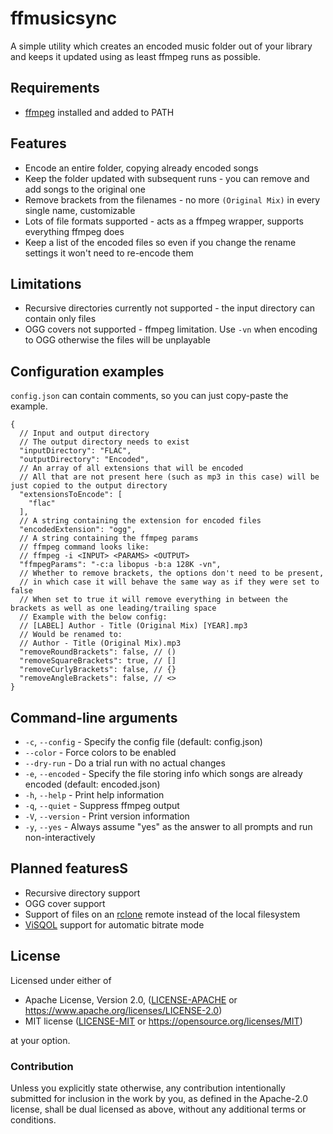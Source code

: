 # ffmusicsync

A simple utility which creates an encoded music folder out of your library and keeps it updated using as least ffmpeg 
runs as possible.

## Requirements
- [ffmpeg](https://ffmpeg.org/) installed and added to PATH

## Features
- Encode an entire folder, copying already encoded songs
- Keep the folder updated with subsequent runs - you can remove and add songs to the original one
- Remove brackets from the filenames - no more `(Original Mix)` in every single name, customizable
- Lots of file formats supported - acts as a ffmpeg wrapper, supports everything ffmpeg does
- Keep a list of the encoded files so even if you change the rename settings it won't need to re-encode them

## Limitations
- Recursive directories currently not supported - the input directory can contain only files
- OGG covers not supported - ffmpeg limitation. Use `-vn` when encoding to OGG otherwise the files will be unplayable

## Configuration examples
`config.json` can contain comments, so you can just copy-paste the example.
```jsonc
{
  // Input and output directory
  // The output directory needs to exist
  "inputDirectory": "FLAC",
  "outputDirectory": "Encoded",
  // An array of all extensions that will be encoded
  // All that are not present here (such as mp3 in this case) will be just copied to the output directory
  "extensionsToEncode": [
    "flac"
  ],
  // A string containing the extension for encoded files
  "encodedExtension": "ogg",
  // A string containing the ffmpeg params
  // ffmpeg command looks like:
  // ffmpeg -i <INPUT> <PARAMS> <OUTPUT>
  "ffmpegParams": "-c:a libopus -b:a 128K -vn",
  // Whether to remove brackets, the options don't need to be present, 
  // in which case it will behave the same way as if they were set to false
  // When set to true it will remove everything in between the brackets as well as one leading/trailing space
  // Example with the below config:
  // [LABEL] Author - Title (Original Mix) [YEAR].mp3
  // Would be renamed to:
  // Author - Title (Original Mix).mp3
  "removeRoundBrackets": false, // ()
  "removeSquareBrackets": true, // []
  "removeCurlyBrackets": false, // {}
  "removeAngleBrackets": false, // <>
}
```

## Command-line arguments
- `-c`, `--config` - Specify the config file (default: config.json)
- `--color` - Force colors to be enabled
- `--dry-run` - Do a trial run with no actual changes
- `-e`, `--encoded` - Specify the file storing info which songs are already encoded (default: encoded.json)
- `-h`, `--help` - Print help information
- `-q`, `--quiet` - Suppress ffmpeg output
- `-V`, `--version` - Print version information
- `-y`, `--yes` - Always assume "yes" as the answer to all prompts and run non-interactively

## Planned featuresS
- Recursive directory support
- OGG cover support
- Support of files on an [rclone](https://rclone.org/) remote instead of the local filesystem
- [ViSQOL](https://github.com/google/visqol) support for automatic bitrate mode

## License

Licensed under either of

* Apache License, Version 2.0, ([LICENSE-APACHE](LICENSE-APACHE) or https://www.apache.org/licenses/LICENSE-2.0)
* MIT license ([LICENSE-MIT](LICENSE-MIT) or https://opensource.org/licenses/MIT)

at your option.

### Contribution

Unless you explicitly state otherwise, any contribution intentionally submitted for inclusion in the work by you, as
defined in the Apache-2.0 license, shall be dual licensed as above, without any additional terms or conditions.
